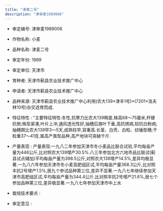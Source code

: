 ```yaml
---
title: "津麦二号"
description: "津审麦1989006"
---
```

* 审定编号:  津审麦1989006

*  作物名称:  小麦

*  品种名称:  津麦二号

*  审定年份:  1989

*  审定单位:  天津市

* 育种者:  天津市蓟县农业技术推广中心

*  申请者:  天津市蓟县农业技术推广中心

*  品种来源:  天津市蓟县农业技术推广中心利用(农大139×津丰1号)×(7201×洛夫林10号)杂交选育而成.

*  特征特性 : 
"主要特征特性:冬性,抗寒力比农大139稍差,株高68～75厘米,杆硬抗倒;株型紧凑,叶片上冲,通风透光性好,抽穗后旗叶下垂,高抗锈病,较抗白粉病;抽穗期比农大139早3～5天,成熟较早,容重高.长茎、白壳、白粒、纺锤型穗;干粒重37～41克.属高产类型品种,高产地块可突破千斤.
 
*  产量表现 : 
产量表现:一九八二年参加天津市冬小麦品比联合试验,平均每亩产量为446公斤,比对照农大139增产30.5%.八三年参加北方六地市品比联试(蓟县试点辅加)平均每亩产量为398.5公斤,对照农大139增产14.5%,差异均极显著.一九八六年参加天津市冬小麦高肥组区试,平均每亩产量368.3公斤,比对照丰抗2号增产1.5%,居九个参试品种第三位,差异不显著.一九八七年继续参加天津市高肥组区试,平均每亩产量为344.4公斤,比对照丰抗2号增产21.6%,居七个参加品种第三位,差异极显著.一九八七年参加天津市中上水

*  栽培技术要点 : 


*  审定意见 : 

